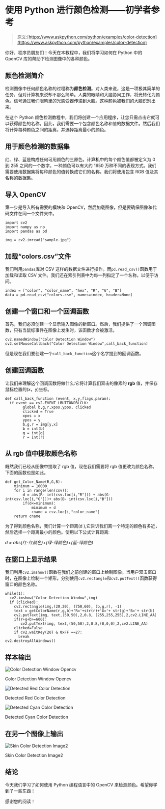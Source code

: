 # 使用 Python 进行颜色检测——初学者参考

> 原文:[https://www.askpython.com/python/examples/color-detection](https://www.askpython.com/python/examples/color-detection)

你好，程序员朋友们！今天在本教程中，我们将学习如何在 Python 中的 OpenCV 库的帮助下检测图像中的各种颜色。

## 颜色检测简介

检测图像中任何颜色名称的过程称为**颜色检测**。对人类来说，这是一项极其简单的任务，但对计算机来说却不那么简单。人类的眼睛和大脑协同工作，将光转化为颜色。信号通过我们眼睛里的光感受器传递到大脑。这种颜色被我们的大脑识别出来。

在这个 Python 颜色检测教程中，我们将创建一个应用程序，让您只需点击它就可以获得颜色的名称。因此，我们需要一个包含颜色名称和值的数据文件。然后我们将计算每种颜色之间的距离，并选择距离最小的颜色。

## 用于颜色检测的数据集

红、绿、蓝是构成任何可用颜色的三原色。计算机中的每个颜色值都被定义为 0 到 255 之间的一个数字。一种颜色可以有大约 1650 万种不同的表现方式。我们需要使用数据集将每种颜色的值转换成它们的名称。我们将使用包含 RGB 值及其名称的数据集。

## 导入 OpenCV

第一步是导入所有需要的模块和 OpenCV，然后加载图像，但是要确保图像和代码文件在同一个文件夹中。

```
import cv2
import numpy as np
import pandas as pd

img = cv2.imread("sample.jpg")

```

## 加载“colors.csv”文件

我们利用`pandas`库对 CSV 这样的数据文件进行操作。而`pd.read_csv()`函数用于加载和读取 CSV 文件。我们还在索引列表中为每一列指定了一个名称，以便于访问。

```
index = ["color", "color_name", "hex", "R", "G", "B"]
data = pd.read_csv("colors.csv", names=index, header=None)

```

## 创建一个窗口和一个回调函数

首先，我们必须创建一个显示输入图像的新窗口。然后，我们提供了一个回调函数，只有当鼠标事件在图像上发生时，该函数才会被激活。

```
cv2.namedWindow("Color Detection Window")
cv2.setMouseCallback("Color Detection Window",call_back_function)

```

但是现在我们要创建一个`call_back_function`这个名字提到的回调函数。

## 创建回调函数

让我们来理解这个回调函数将做什么:它将计算我们双击的像素的 **rgb** 值，并保存鼠标位置的(x，y)坐标。

```
def call_back_function (event, x,y,flags,param):
  if event == cv2.EVENT_LBUTTONDBLCLK:
        global b,g,r,xpos,ypos, clicked
        clicked = True
        xpos = x
        ypos = y
        b,g,r = img[y,x]
        b = int(b)
        g = int(g)
        r = int(r)

```

## 从 rgb 值中提取颜色名称

既然我们已经从图像中提取了 rgb 值，现在我们需要将 rgb 值更改为颜色名称。下面的函数也是如此。

```
def get_Color_Name(R,G,B):
    minimum = 10000
    for i in range(len(csv)):
        d = abs(R- int(csv.loc[i,"R"])) + abs(G-           int(csv.loc[i,"G"]))+ abs(B- int(csv.loc[i,"B"]))
        if(d<=minimum):
            minimum = d
            cname = csv.loc[i,"color_name"]
    return cname

```

为了得到颜色名称，我们计算一个距离(d ),它告诉我们离一个特定的颜色有多近，然后选择一个距离最小的颜色。使用以下公式计算距离:

*d = abs(红-红颜色)+(绿-绿颜色)+(蓝-绿颜色)*

## 在窗口上显示结果

我们利用`cv2.imshow()`函数在我们之前创建的窗口上绘制图像。当用户双击窗口时，在图像上绘制一个矩形，分别使用`cv2.rectangle`和`cv2.putText()`函数获得窗口的颜色名称。

```
while(1):
  cv2.imshow("Color Detection Window",img)
  if (clicked):
    cv2.rectangle(img,(20,20), (750,60), (b,g,r), -1)
    text = getColorName(r,g,b)+'R='+str(r)+'G='+ str(g)+'B='+ str(b)
    cv2.putText(img, text,(50,50),2,0.8, (255,255,255),2,cv2.LINE_AA)
    if(r+g+b>=600):
       cv2.putText(img, text,(50,50),2,0.8,(0,0,0),2,cv2.LINE_AA)
    clicked=False
    if cv2.waitKey(20) & 0xFF ==27:
      break
cv2.destroyAllWindows()

```

## 样本输出

![Color Detection Window Opencv](../Images/f5ceb2a4862ad26ff5521a85c831d4ff.png)

Color Detection Window Opencv

![Detected Red Color Detection](../Images/3a127fd6edbe5d3b7d9a77cce0692270.png)

Detected Red Color Detection

![Detected Cyan Color Detection](../Images/16ea2e5fa34d478273c34db1b88441db.png)

Detected Cyan Color Detection

## 在另一个图像上输出

![Skin Color Detection Image2](../Images/36c50af75189109eec23b5ad4a04bd38.png)

Skin Color Detection Image2

## 结论

今天我们学习了如何使用 Python 编程语言中的 OpenCV 来检测颜色。希望你学到了一些东西！

感谢您的阅读！